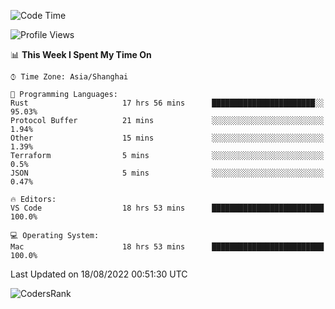 <!--START_SECTION:waka-->
![Code Time](http://img.shields.io/badge/Code%20Time-1%2C630%20hrs%2016%20mins-blue)

![Profile Views](http://img.shields.io/badge/Profile%20Views-59-blue)

📊 **This Week I Spent My Time On** 

```text
⌚︎ Time Zone: Asia/Shanghai

💬 Programming Languages: 
Rust                     17 hrs 56 mins      ███████████████████████░░   95.03% 
Protocol Buffer          21 mins             ░░░░░░░░░░░░░░░░░░░░░░░░░   1.94% 
Other                    15 mins             ░░░░░░░░░░░░░░░░░░░░░░░░░   1.39% 
Terraform                5 mins              ░░░░░░░░░░░░░░░░░░░░░░░░░   0.5% 
JSON                     5 mins              ░░░░░░░░░░░░░░░░░░░░░░░░░   0.47%

🔥 Editors: 
VS Code                  18 hrs 53 mins      █████████████████████████   100.0%

💻 Operating System: 
Mac                      18 hrs 53 mins      █████████████████████████   100.0%

```


 Last Updated on 18/08/2022 00:51:30 UTC
<!--END_SECTION:waka-->

![CodersRank](https://cr-skills-chart-widget.azurewebsites.net/api/api?username=BugenZhao&padding=16&tooltip=true&branding=false&sort-by-score=true&skills=Rust%2C%20Swift%2C%20C%2C%20TypeScript%2C%20Java%2C%20Go%2C%20Dart%2C%20C%2B%2B%2C%20Python%2C%20Assembly%2C%20Shell%2C%20Kotlin)
